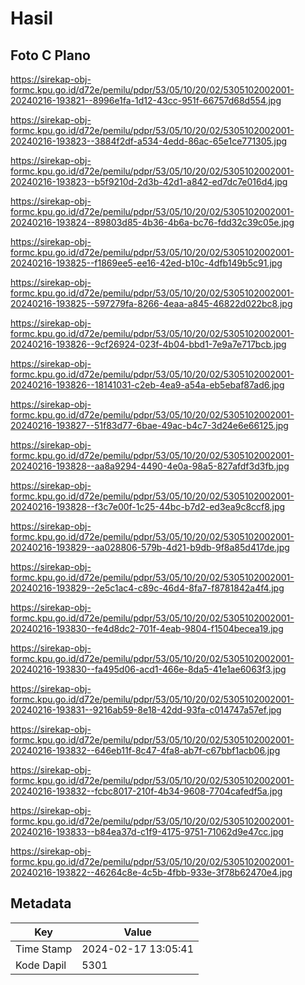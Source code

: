 # Hasil

## Foto C Plano

https://sirekap-obj-formc.kpu.go.id/d72e/pemilu/pdpr/53/05/10/20/02/5305102002001-20240216-193821--8996e1fa-1d12-43cc-951f-66757d68d554.jpg

https://sirekap-obj-formc.kpu.go.id/d72e/pemilu/pdpr/53/05/10/20/02/5305102002001-20240216-193823--3884f2df-a534-4edd-86ac-65e1ce771305.jpg

https://sirekap-obj-formc.kpu.go.id/d72e/pemilu/pdpr/53/05/10/20/02/5305102002001-20240216-193823--b5f9210d-2d3b-42d1-a842-ed7dc7e016d4.jpg

https://sirekap-obj-formc.kpu.go.id/d72e/pemilu/pdpr/53/05/10/20/02/5305102002001-20240216-193824--89803d85-4b36-4b6a-bc76-fdd32c39c05e.jpg

https://sirekap-obj-formc.kpu.go.id/d72e/pemilu/pdpr/53/05/10/20/02/5305102002001-20240216-193825--f1869ee5-ee16-42ed-b10c-4dfb149b5c91.jpg

https://sirekap-obj-formc.kpu.go.id/d72e/pemilu/pdpr/53/05/10/20/02/5305102002001-20240216-193825--597279fa-8266-4eaa-a845-46822d022bc8.jpg

https://sirekap-obj-formc.kpu.go.id/d72e/pemilu/pdpr/53/05/10/20/02/5305102002001-20240216-193826--9cf26924-023f-4b04-bbd1-7e9a7e717bcb.jpg

https://sirekap-obj-formc.kpu.go.id/d72e/pemilu/pdpr/53/05/10/20/02/5305102002001-20240216-193826--18141031-c2eb-4ea9-a54a-eb5ebaf87ad6.jpg

https://sirekap-obj-formc.kpu.go.id/d72e/pemilu/pdpr/53/05/10/20/02/5305102002001-20240216-193827--51f83d77-6bae-49ac-b4c7-3d24e6e66125.jpg

https://sirekap-obj-formc.kpu.go.id/d72e/pemilu/pdpr/53/05/10/20/02/5305102002001-20240216-193828--aa8a9294-4490-4e0a-98a5-827afdf3d3fb.jpg

https://sirekap-obj-formc.kpu.go.id/d72e/pemilu/pdpr/53/05/10/20/02/5305102002001-20240216-193828--f3c7e00f-1c25-44bc-b7d2-ed3ea9c8ccf8.jpg

https://sirekap-obj-formc.kpu.go.id/d72e/pemilu/pdpr/53/05/10/20/02/5305102002001-20240216-193829--aa028806-579b-4d21-b9db-9f8a85d417de.jpg

https://sirekap-obj-formc.kpu.go.id/d72e/pemilu/pdpr/53/05/10/20/02/5305102002001-20240216-193829--2e5c1ac4-c89c-46d4-8fa7-f8781842a4f4.jpg

https://sirekap-obj-formc.kpu.go.id/d72e/pemilu/pdpr/53/05/10/20/02/5305102002001-20240216-193830--fe4d8dc2-701f-4eab-9804-f1504becea19.jpg

https://sirekap-obj-formc.kpu.go.id/d72e/pemilu/pdpr/53/05/10/20/02/5305102002001-20240216-193830--fa495d06-acd1-466e-8da5-41e1ae6063f3.jpg

https://sirekap-obj-formc.kpu.go.id/d72e/pemilu/pdpr/53/05/10/20/02/5305102002001-20240216-193831--9216ab59-8e18-42dd-93fa-c014747a57ef.jpg

https://sirekap-obj-formc.kpu.go.id/d72e/pemilu/pdpr/53/05/10/20/02/5305102002001-20240216-193832--646eb11f-8c47-4fa8-ab7f-c67bbf1acb06.jpg

https://sirekap-obj-formc.kpu.go.id/d72e/pemilu/pdpr/53/05/10/20/02/5305102002001-20240216-193832--fcbc8017-210f-4b34-9608-7704cafedf5a.jpg

https://sirekap-obj-formc.kpu.go.id/d72e/pemilu/pdpr/53/05/10/20/02/5305102002001-20240216-193833--b84ea37d-c1f9-4175-9751-71062d9e47cc.jpg

https://sirekap-obj-formc.kpu.go.id/d72e/pemilu/pdpr/53/05/10/20/02/5305102002001-20240216-193822--46264c8e-4c5b-4fbb-933e-3f78b62470e4.jpg


## Metadata

| Key        | Value               |
| ---------- | ------------------- |
| Time Stamp | 2024-02-17 13:05:41 |
| Kode Dapil | 5301                |



